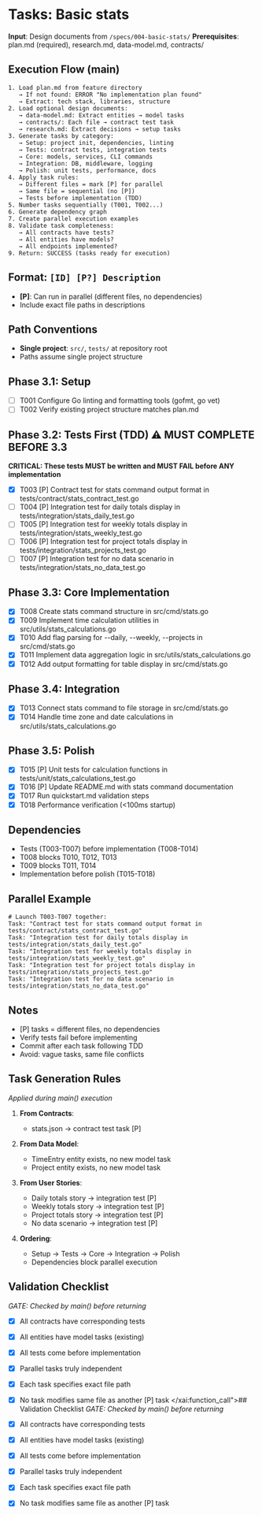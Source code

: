 # Tasks: Basic stats

**Input**: Design documents from `/specs/004-basic-stats/`
**Prerequisites**: plan.md (required), research.md, data-model.md, contracts/

## Execution Flow (main)

```
1. Load plan.md from feature directory
   → If not found: ERROR "No implementation plan found"
   → Extract: tech stack, libraries, structure
2. Load optional design documents:
   → data-model.md: Extract entities → model tasks
   → contracts/: Each file → contract test task
   → research.md: Extract decisions → setup tasks
3. Generate tasks by category:
   → Setup: project init, dependencies, linting
   → Tests: contract tests, integration tests
   → Core: models, services, CLI commands
   → Integration: DB, middleware, logging
   → Polish: unit tests, performance, docs
4. Apply task rules:
   → Different files = mark [P] for parallel
   → Same file = sequential (no [P])
   → Tests before implementation (TDD)
5. Number tasks sequentially (T001, T002...)
6. Generate dependency graph
7. Create parallel execution examples
8. Validate task completeness:
   → All contracts have tests?
   → All entities have models?
   → All endpoints implemented?
9. Return: SUCCESS (tasks ready for execution)
```

## Format: `[ID] [P?] Description`

- **[P]**: Can run in parallel (different files, no dependencies)
- Include exact file paths in descriptions

## Path Conventions

- **Single project**: `src/`, `tests/` at repository root
- Paths assume single project structure

## Phase 3.1: Setup
- [ ] T001 Configure Go linting and formatting tools (gofmt, go vet)
- [ ] T002 Verify existing project structure matches plan.md

## Phase 3.2: Tests First (TDD) ⚠️ MUST COMPLETE BEFORE 3.3
**CRITICAL: These tests MUST be written and MUST FAIL before ANY implementation**
- [x] T003 [P] Contract test for stats command output format in tests/contract/stats_contract_test.go
- [ ] T004 [P] Integration test for daily totals display in tests/integration/stats_daily_test.go
- [ ] T005 [P] Integration test for weekly totals display in tests/integration/stats_weekly_test.go
- [ ] T006 [P] Integration test for project totals display in tests/integration/stats_projects_test.go
- [ ] T007 [P] Integration test for no data scenario in tests/integration/stats_no_data_test.go

## Phase 3.3: Core Implementation

- [x] T008 Create stats command structure in src/cmd/stats.go
- [x] T009 Implement time calculation utilities in src/utils/stats_calculations.go
- [x] T010 Add flag parsing for --daily, --weekly, --projects in src/cmd/stats.go
- [x] T011 Implement data aggregation logic in src/utils/stats_calculations.go
- [x] T012 Add output formatting for table display in src/cmd/stats.go

## Phase 3.4: Integration

- [x] T013 Connect stats command to file storage in src/cmd/stats.go
- [x] T014 Handle time zone and date calculations in src/utils/stats_calculations.go

## Phase 3.5: Polish

- [x] T015 [P] Unit tests for calculation functions in tests/unit/stats_calculations_test.go
- [x] T016 [P] Update README.md with stats command documentation
- [x] T017 Run quickstart.md validation steps
- [x] T018 Performance verification (<100ms startup)

## Dependencies

- Tests (T003-T007) before implementation (T008-T014)
- T008 blocks T010, T012, T013
- T009 blocks T011, T014
- Implementation before polish (T015-T018)

## Parallel Example

```
# Launch T003-T007 together:
Task: "Contract test for stats command output format in tests/contract/stats_contract_test.go"
Task: "Integration test for daily totals display in tests/integration/stats_daily_test.go"
Task: "Integration test for weekly totals display in tests/integration/stats_weekly_test.go"
Task: "Integration test for project totals display in tests/integration/stats_projects_test.go"
Task: "Integration test for no data scenario in tests/integration/stats_no_data_test.go"
```

## Notes

- [P] tasks = different files, no dependencies
- Verify tests fail before implementing
- Commit after each task following TDD
- Avoid: vague tasks, same file conflicts

## Task Generation Rules

_Applied during main() execution_

1. **From Contracts**:
   - stats.json → contract test task [P]

2. **From Data Model**:
   - TimeEntry entity exists, no new model task
   - Project entity exists, no new model task

3. **From User Stories**:
   - Daily totals story → integration test [P]
   - Weekly totals story → integration test [P]
   - Project totals story → integration test [P]
   - No data scenario → integration test [P]

4. **Ordering**:
   - Setup → Tests → Core → Integration → Polish
   - Dependencies block parallel execution

## Validation Checklist

_GATE: Checked by main() before returning_

- [x] All contracts have corresponding tests
- [x] All entities have model tasks (existing)
- [x] All tests come before implementation
- [x] Parallel tasks truly independent
- [x] Each task specifies exact file path
- [x] No task modifies same file as another [P] task</content>
      </xai:function_call">## Validation Checklist
      _GATE: Checked by main() before returning_

- [x] All contracts have corresponding tests
- [x] All entities have model tasks (existing)
- [x] All tests come before implementation
- [x] Parallel tasks truly independent
- [x] Each task specifies exact file path
- [x] No task modifies same file as another [P] task
